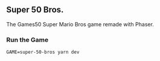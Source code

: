 ## Super 50 Bros.

The Games50 Super Mario Bros game remade with Phaser.

### Run the Game

```
GAME=super-50-bros yarn dev
```